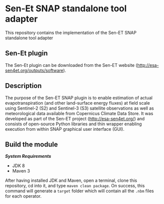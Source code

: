# Sen-Et SNAP standalone tool adapter

This repository contains the implementation of the Sen-ET SNAP standalone tool adapter

## Sen-Et plugin

The Sen-Et plugin can be downloaded from the Sen-ET website (http://esa-sen4et.org/outputs/software).

## Description

The purpose of the Sen-ET SNAP plugin is to enable estimation of actual evapotranspiration (and other land-surface energy fluxes) at field scale using Sentinel-2 (S2) and Sentinel-3 (S3) satellite observations as well as meteorological data available from Copernicus Climate Data Store. It was developed as part of the Sen-ET project (http://esa-sen4et.org/) and consists of open-source Python libraries and thin wrapper enabling execution from within SNAP graphical user interface (GUI).

## Build the module

***System Requirements***
  * JDK 8
  * Maven 3

After having installed JDK and Maven, open a terminal, clone this repository, cd into it, and type ```maven clean package```. On success, this command will generate a `target` folder which will contain all the `.nbm` files for each operator. 
